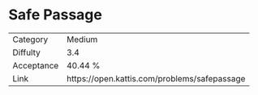 # Safe Passage

<table>
    <tr>
        <td>Category</td>
        <td>Medium</td>
    </tr>
    <tr>
        <td>Diffulty</td>
        <td>3.4</td>
    </tr>
    <tr>
        <td>Acceptance</td>
        <td>40.44 %</td>
    </tr>
    <tr>
        <td>Link</td>
        <td>https://open.kattis.com/problems/safepassage</td>
    </tr>
</table>